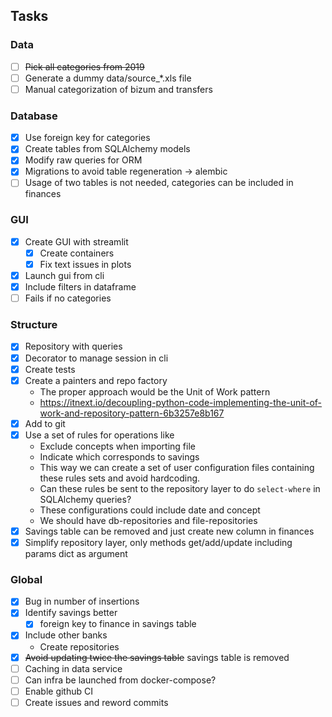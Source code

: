 ## Tasks
### Data
- [ ] ~~Pick all categories from 2019~~
- [ ] Generate a dummy data/source_*.xls file
- [ ] Manual categorization of bizum and transfers
### Database
- [x] Use foreign key for categories
- [x] Create tables from SQLAlchemy models
- [x] Modify raw queries for ORM
- [x] Migrations to avoid table regeneration -> alembic
- [ ] Usage of two tables is not needed, categories can be included in finances
### GUI
- [x] Create GUI with streamlit
  - [x] Create containers
  - [x] Fix text issues in plots
- [x] Launch gui from cli
- [x] Include filters in dataframe
- [ ] Fails if no categories
### Structure
- [x] Repository with queries
- [x] Decorator to manage session in cli
- [x] Create tests
- [x] Create a painters and repo factory
  - The proper approach would be the Unit of Work pattern
  - https://itnext.io/decoupling-python-code-implementing-the-unit-of-work-and-repository-pattern-6b3257e8b167
- [x] Add to git
- [x] Use a set of rules for operations like
  - Exclude concepts when importing file
  - Indicate which corresponds to savings
  - This way we can create a set of user configuration files containing these rules sets and avoid hardcoding.
  - Can these rules be sent to the repository layer to do `select-where` in SQLAlchemy queries?
  - These configurations could include date and concept
  - We should have db-repositories and file-repositories
- [x] Savings table can be removed and just create new column in finances
- [x] Simplify repository layer, only methods get/add/update including params dict as argument
### Global
- [x] Bug in number of insertions
- [x] Identify savings better
  - [x] foreign key to finance in savings table
- [x] Include other banks 
  - Create repositories
- [x] ~~Avoid updating twice the savings table~~ savings table is removed
- [ ] Caching in data service
- [ ] Can infra be launched from docker-compose?
- [ ] Enable github CI
- [ ] Create issues and reword commits
